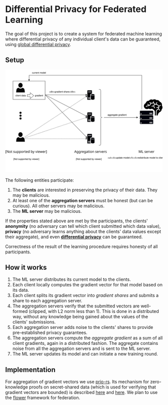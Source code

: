 # Differential Privacy for Federated Learning
The goal of this project is to create a system for federated machine learning where differential privacy of any individual client's data can be guaranteed, using [global differential privacy](https://desfontain.es/privacy/local-global-differential-privacy.html).

## Setup
![overview](./dpsa-overview-2.svg)

The following entities participate:
1. The **clients** are interested in preserving the privacy of their data. They may be malicious.
2. At least one of the **aggregation servers** must be honest (but can be curious). All other servers may be malicious.
3. The **ML server** may be malicious.

If the properties stated above are met by the participants, the clients' **anonymity** (no adversary can tell which client submitted which data value), **privacy** (no adversary learns anything about the clients' data values except their aggregate), and even [**differential privacy**](https://en.wikipedia.org/wiki/Differential_privacy) can be guaranteed.

Correctness of the result of the learning procedure requires honesty of all participants.

## How it works
1. The ML server distributes its current model to the clients.
2. Each client locally computes the gradient vector for that model based on its data.
3. Each client splits its gradient vector into *gradient shares* and submits
   a share to each aggregation server.
4. The aggregation servers verify that the submitted vectors are well-formed (clipped, with L2 norm less than 1).
   This is done in a distributed way, without any knowledge being gained about the values of the clients' submissions.
5. Each aggregation server adds noise to the clients' shares to provide pre-established privacy guarantees.
5. The aggregation servers compute the *aggregate gradient* as a sum of all client gradients, again in a distributed fashion. The aggregate contains noise from all the
   aggregation servers and is sent to the ML server.
6. The ML server updates its model and can initiate a new training round.

## Implementation
For aggregation of gradient vectors we use [prio-rs](https://github.com/divviup/libprio-rs).
Its mechanism for zero-knowledge proofs on secret-shared data (which is used for verifying that gradient vectors are bounded) is described [here](https://crypto.stanford.edu/prio) and [here](https://eprint.iacr.org/2019/188).
We plan to use the [flower](https://github.com/adap/flower) framework for federation.
